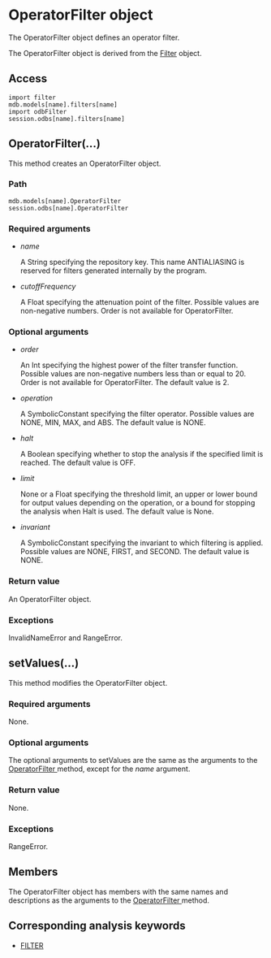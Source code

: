 # OperatorFilter object

The OperatorFilter object defines an operator filter.

The OperatorFilter object is derived from the [Filter](https://help.3ds.com/2022/english/DSSIMULIA_Established/SIMACAEKERRefMap/simaker-c-filterpyc.htm?ContextScope=all) object.

## Access

```
import filter
mdb.models[name].filters[name]
import odbFilter
session.odbs[name].filters[name]
```

## OperatorFilter(...)



This method creates an OperatorFilter object.



### Path

```
mdb.models[name].OperatorFilter
session.odbs[name].OperatorFilter
```

### Required arguments

- *name*

  A String specifying the repository key. This name ANTIALIASING is reserved for filters generated internally by the program.

- *cutoffFrequency*

  A Float specifying the attenuation point of the filter. Possible values are non-negative numbers. Order is not available for OperatorFilter.

### Optional arguments

- *order*

  An Int specifying the highest power of the filter transfer function. Possible values are non-negative numbers less than or equal to 20. Order is not available for OperatorFilter. The default value is 2.

- *operation*

  A SymbolicConstant specifying the filter operator. Possible values are NONE, MIN, MAX, and ABS. The default value is NONE.

- *halt*

  A Boolean specifying whether to stop the analysis if the specified limit is reached. The default value is OFF.

- *limit*

  None or a Float specifying the threshold limit, an upper or lower bound for output values depending on the operation, or a bound for stopping the analysis when Halt is used. The default value is None.

- *invariant*

  A SymbolicConstant specifying the invariant to which filtering is applied. Possible values are NONE, FIRST, and SECOND. The default value is NONE.

### Return value

An OperatorFilter object.

### Exceptions

InvalidNameError and RangeError.



## setValues(...)



This method modifies the OperatorFilter object.



### Required arguments

None.

### Optional arguments

The optional arguments to setValues are the same as the arguments to the [OperatorFilter ](https://help.3ds.com/2022/english/DSSIMULIA_Established/SIMACAEKERRefMap/simaker-c-operatorfilterpyc.htm?ContextScope=all#simaker-operatorfilteroperatorfilterpyc)method, except for the *name* argument.

### Return value

None.

### Exceptions

RangeError.



## Members

The OperatorFilter object has members with the same names and descriptions as the arguments to the [OperatorFilter ](https://help.3ds.com/2022/english/DSSIMULIA_Established/SIMACAEKERRefMap/simaker-c-operatorfilterpyc.htm?ContextScope=all#simaker-operatorfilteroperatorfilterpyc)method.



## Corresponding analysis keywords

- [FILTER](https://help.3ds.com/2022/english/DSSIMULIA_Established/SIMACAEKEYRefMap/simakey-r-filter.htm?ContextScope=all#simakey-r-filter)